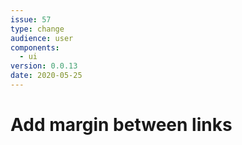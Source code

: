 ```yaml
---
issue: 57
type: change
audience: user
components:
  - ui
version: 0.0.13
date: 2020-05-25
---
```


# Add margin between links
